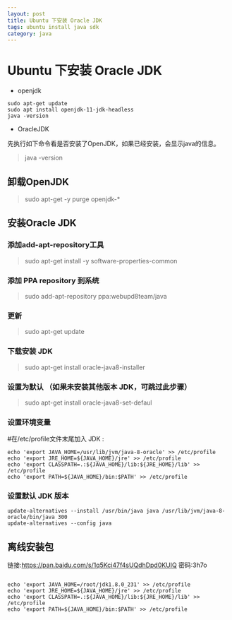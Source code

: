 ```yaml
---
layout: post
title: Ubuntu 下安装 Oracle JDK
tags: ubuntu install java sdk
category: java
---
```



# Ubuntu 下安装 Oracle JDK

- openjdk

```
sudo apt-get update
sudo apt install openjdk-11-jdk-headless 
java -version

```

- OracleJDK

先执行如下命令看是否安装了OpenJDK，如果已经安装，会显示java的信息。


>java -version

## 卸载OpenJDK

>sudo apt-get -y purge openjdk-\*

## 安装Oracle JDK

### 添加add-apt-repository工具

>sudo apt-get install -y software-properties-common

### 添加 PPA repository 到系统

>sudo add-apt-repository ppa:webupd8team/java

### 更新

>sudo apt-get update

### 下载安装 JDK

>sudo apt-get install oracle-java8-installer

### 设置为默认 （如果未安装其他版本 JDK，可跳过此步骤）
>sudo apt-get install oracle-java8-set-defaul

### 设置环境变量
#在/etc/profile文件末尾加入 JDK :
```
echo 'export JAVA_HOME=/usr/lib/jvm/java-8-oracle' >> /etc/profile
echo 'export JRE_HOME=${JAVA_HOME}/jre' >> /etc/profile
echo 'export CLASSPATH=.:${JAVA_HOME}/lib:${JRE_HOME}/lib' >> /etc/profile
echo 'export PATH=${JAVA_HOME}/bin:$PATH' >> /etc/profile
```

### 设置默认 JDK 版本

```
update-alternatives --install /usr/bin/java java /usr/lib/jvm/java-8-oracle/bin/java 300
update-alternatives --config java
```




## 离线安装包

链接:https://pan.baidu.com/s/1q5Kci47f4sUQdhDpd0KUIQ  密码:3h7o


```

echo 'export JAVA_HOME=/root/jdk1.8.0_231' >> /etc/profile
echo 'export JRE_HOME=${JAVA_HOME}/jre' >> /etc/profile
echo 'export CLASSPATH=.:${JAVA_HOME}/lib:${JRE_HOME}/lib' >> /etc/profile
echo 'export PATH=${JAVA_HOME}/bin:$PATH' >> /etc/profile

```
